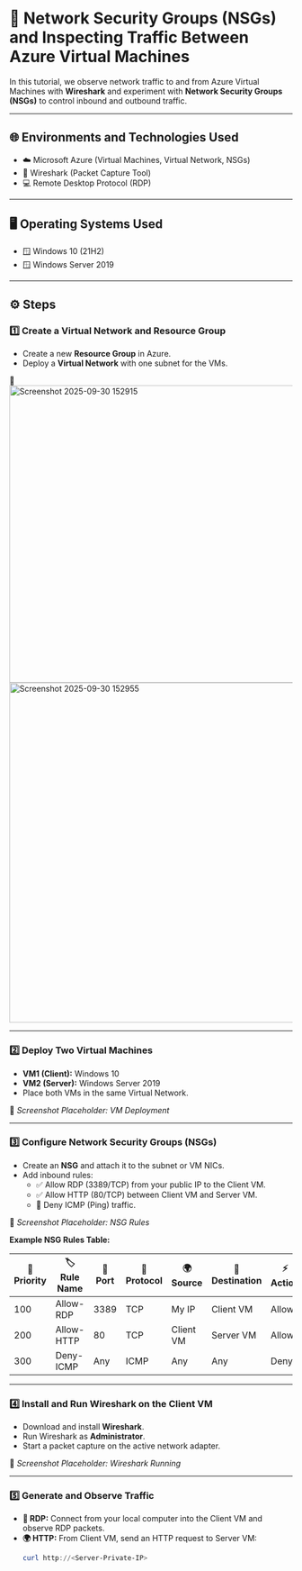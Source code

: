 # 🔐 Network Security Groups (NSGs) and Inspecting Traffic Between Azure Virtual Machines  

In this tutorial, we observe network traffic to and from Azure Virtual Machines with **Wireshark** and experiment with **Network Security Groups (NSGs)** to control inbound and outbound traffic.  

---

## 🌐 Environments and Technologies Used  

- ☁️ Microsoft Azure (Virtual Machines, Virtual Network, NSGs)  
- 🧪 Wireshark (Packet Capture Tool)  
- 💻 Remote Desktop Protocol (RDP)  

---

## 🖥️ Operating Systems Used  

- 🪟 Windows 10 (21H2)  
- 🪟 Windows Server 2019  

---

## ⚙️ Steps  

### 1️⃣ Create a Virtual Network and Resource Group  
- Create a new **Resource Group** in Azure.  
- Deploy a **Virtual Network** with one subnet for the VMs.  

📸 
<img width="1180" height="528" alt="Screenshot 2025-09-30 152915" src="https://github.com/user-attachments/assets/18a9c131-4c32-4020-b55e-d4cadaeebdc0" />
<img width="1665" height="604" alt="Screenshot 2025-09-30 152955" src="https://github.com/user-attachments/assets/e62ef519-dff1-4028-a999-193970de3bfb" />

---

### 2️⃣ Deploy Two Virtual Machines  
- **VM1 (Client):** Windows 10  
- **VM2 (Server):** Windows Server 2019  
- Place both VMs in the same Virtual Network.  

📸 *Screenshot Placeholder: VM Deployment*  

---

### 3️⃣ Configure Network Security Groups (NSGs)  
- Create an **NSG** and attach it to the subnet or VM NICs.  
- Add inbound rules:  
  - ✅ Allow RDP (3389/TCP) from your public IP to the Client VM.  
  - ✅ Allow HTTP (80/TCP) between Client VM and Server VM.  
  - 🚫 Deny ICMP (Ping) traffic.  

📸 *Screenshot Placeholder: NSG Rules*  

**Example NSG Rules Table:**  

| 🔢 Priority | 🏷️ Rule Name  | 🔌 Port | 📡 Protocol | 🌍 Source    | 🎯 Destination | ⚡ Action |
|-------------|---------------|---------|-------------|--------------|----------------|----------|
| 100         | Allow-RDP     | 3389    | TCP         | My IP        | Client VM      | Allow    |
| 200         | Allow-HTTP    | 80      | TCP         | Client VM    | Server VM      | Allow    |
| 300         | Deny-ICMP     | Any     | ICMP        | Any          | Any            | Deny     |

---

### 4️⃣ Install and Run Wireshark on the Client VM  
- Download and install **Wireshark**.  
- Run Wireshark as **Administrator**.  
- Start a packet capture on the active network adapter.  

📸 *Screenshot Placeholder: Wireshark Running*  

---

### 5️⃣ Generate and Observe Traffic  
- **🔑 RDP:** Connect from your local computer into the Client VM and observe RDP packets.  
- **🌍 HTTP:** From Client VM, send an HTTP request to Server VM:  
  ```powershell
  curl http://<Server-Private-IP>

